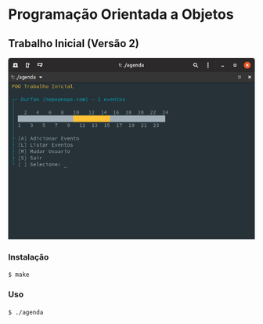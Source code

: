 # Programação Orientada a Objetos
## Trabalho Inicial (Versão 2)

![](./docs/captura.png)

### Instalação

`$ make`

### Uso

`$ ./agenda`
